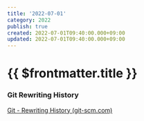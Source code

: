 ```yaml
---
title: '2022-07-01'
category: 2022
publish: true
created: 2022-07-01T09:40:00.000+09:00
updated: 2022-07-01T09:40:00.000+09:00
---
```


# {{ $frontmatter.title }}

### Git Rewriting History

[Git - Rewriting History (git-scm.com)](https://git-scm.com/book/en/v2/Git-Tools-Rewriting-History#:~:text=Changing%20Multiple%20Commit%20Messages,moving%20them%20to%20another%20one.)
